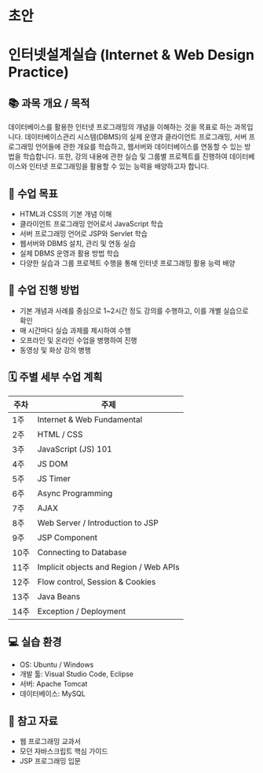 # 초안

# 인터넷설계실습 (Internet & Web Design Practice)

## 📚 과목 개요 / 목적
데이터베이스를 활용한 인터넷 프로그래밍의 개념을 이해하는 것을 목표로 하는 과목입니다. 
데이터베이스관리 시스템(DBMS)의 실제 운영과 클라이언트 프로그래밍, 서버 프로그래밍 언어들에 관한 개요를 학습하고, 웹서버와 데이터베이스를 연동할 수 있는 방법을 학습합니다. 
또한, 강의 내용에 관한 실습 및 그룹별 프로젝트를 진행하여 데이터베이스와 인터넷 프로그래밍을 활용할 수 있는 능력을 배양하고자 합니다.

## 🎯 수업 목표
- HTML과 CSS의 기본 개념 이해
- 클라이언트 프로그래밍 언어로서 JavaScript 학습
- 서버 프로그래밍 언어로 JSP와 Servlet 학습
- 웹서버와 DBMS 설치, 관리 및 연동 실습
- 실제 DBMS 운영과 활용 방법 학습
- 다양한 실습과 그룹 프로젝트 수행을 통해 인터넷 프로그래밍 활용 능력 배양

## 📝 수업 진행 방법
- 기본 개념과 사례를 중심으로 1~2시간 정도 강의를 수행하고, 이를 개별 실습으로 확인
- 매 시간마다 실습 과제를 제시하여 수행
- 오프라인 및 온라인 수업을 병행하여 진행
- 동영상 및 화상 강의 병행

## 🗓️ 주별 세부 수업 계획
| 주차 | 주제                                          |
| ---- | -------------------------------------------- |
| 1주  | Internet & Web Fundamental                    |
| 2주  | HTML / CSS                                   |
| 3주  | JavaScript (JS) 101                          |
| 4주  | JS DOM                                       |
| 5주  | JS Timer                                     |
| 6주  | Async Programming                            |
| 7주  | AJAX                                         |
| 8주  | Web Server / Introduction to JSP               |
| 9주  | JSP Component                                |
| 10주 | Connecting to Database                       |
| 11주 | Implicit objects and Region / Web APIs         |
| 12주 | Flow control, Session & Cookies                |
| 13주 | Java Beans                                   |
| 14주 | Exception / Deployment                        |

## 💻 실습 환경
- OS: Ubuntu / Windows
- 개발 툴: Visual Studio Code, Eclipse
- 서버: Apache Tomcat
- 데이터베이스: MySQL

## 📝 참고 자료
- 웹 프로그래밍 교과서
- 모던 자바스크립트 핵심 가이드
- JSP 프로그래밍 입문
